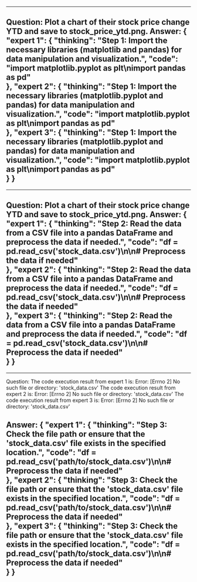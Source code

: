 ---------------------------
Question: Plot a chart of their stock price change YTD and save to stock_price_ytd.png.
Answer:
{
    "expert 1": {
        "thinking": "Step 1: Import the necessary libraries (matplotlib and pandas) for data manipulation and visualization.",
        "code": "import matplotlib.pyplot as plt\nimport pandas as pd"    
    },
    "expert 2": {
        "thinking": "Step 1: Import the necessary libraries (matplotlib.pyplot and pandas) for data manipulation and visualization.",
        "code": "import matplotlib.pyplot as plt\nimport pandas as pd"    
    },
    "expert 3": {
        "thinking": "Step 1: Import the necessary libraries (matplotlib.pyplot and pandas) for data manipulation and visualization.",
        "code": "import matplotlib.pyplot as plt\nimport pandas as pd"    
    } 
}
---------------------------
---------------------------
Question: Plot a chart of their stock price change YTD and save to stock_price_ytd.png.
Answer:
{
    "expert 1": {
        "thinking": "Step 2: Read the data from a CSV file into a pandas DataFrame and preprocess the data if needed.",
        "code": "df = pd.read_csv('stock_data.csv')\n\n# Preprocess the data if needed"    
    },
    "expert 2": {
        "thinking": "Step 2: Read the data from a CSV file into a pandas DataFrame and preprocess the data if needed.",
        "code": "df = pd.read_csv('stock_data.csv')\n\n# Preprocess the data if needed"    
    },
    "expert 3": {
        "thinking": "Step 2: Read the data from a CSV file into a pandas DataFrame and preprocess the data if needed.",
        "code": "df = pd.read_csv('stock_data.csv')\n\n# Preprocess the data if needed"    
    } 
}
---------------------------
---------------------------
Question: The code execution result from expert 1 is: 
Error: [Errno 2] No such file or directory: 'stock_data.csv'
The code execution result from expert 2 is: 
Error: [Errno 2] No such file or directory: 'stock_data.csv'
The code execution result from expert 3 is: 
Error: [Errno 2] No such file or directory: 'stock_data.csv'

Answer:
{
    "expert 1": {
        "thinking": "Step 3: Check the file path or ensure that the 'stock_data.csv' file exists in the specified location.",
        "code": "df = pd.read_csv('path/to/stock_data.csv')\n\n# Preprocess the data if needed"    
    },
    "expert 2": {
        "thinking": "Step 3: Check the file path or ensure that the 'stock_data.csv' file exists in the specified location.",
        "code": "df = pd.read_csv('path/to/stock_data.csv')\n\n# Preprocess the data if needed"    
    },
    "expert 3": {
        "thinking": "Step 3: Check the file path or ensure that the 'stock_data.csv' file exists in the specified location.",
        "code": "df = pd.read_csv('path/to/stock_data.csv')\n\n# Preprocess the data if needed"    
    } 
}
---------------------------
